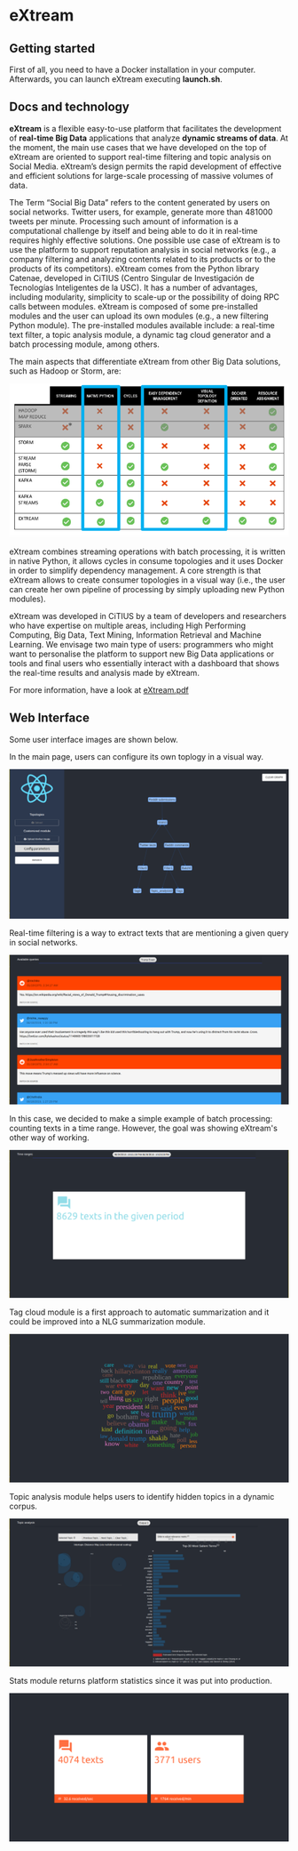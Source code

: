 # eXtream
## Getting started
First of all, you need to have a Docker installation in your computer. Afterwards, you can launch eXtream executing **launch.sh**. 

## Docs and technology
**eXtream** is a flexible easy-to-use platform that facilitates the development of **real-time Big Data** applications that analyze **dynamic streams of data**. At the moment, the main use cases that we have developed on the top of eXtream are oriented to support real-time filtering and topic analysis on Social Media. eXtream’s design permits the rapid development of effective and efficient solutions for large-scale processing of massive volumes of data. 

The Term “Social Big Data” refers to the content generated by users on social networks. Twitter users, for example, generate more than 481000 tweets per minute. Processing such amount of information is a computational challenge by itself and being able to do it in real-time requires highly effective solutions. One possible use case of eXtream is to use the platform to support reputation analysis in social networks (e.g., a company filtering and analyzing contents related to its products or to the products of its competitors). eXtream comes from the Python library Catenae, developed in CiTIUS (Centro Singular de Investigación de Tecnologías Inteligentes de la USC). It has a number of advantages, including modularity, simplicity to scale-up or the possibility of doing RPC calls between modules. eXtream is composed of some pre-installed modules and the user can upload its own modules (e.g., a new filtering Python module). The pre-installed modules available include: a real-time text filter, a topic analysis module, a dynamic tag cloud generator and a batch processing module, among others.

The main aspects that differentiate eXtream from other Big Data solutions, such as  Hadoop or Storm, are:


![Framework comparison](images/comparative.png)

eXtream combines streaming operations with batch processing, it is written in native Python, it allows cycles in consume topologies and it uses Docker in order to simplify dependency management. A core strength is that eXtream allows to create consumer topologies in a visual way (i.e., the user can create her own pipeline of processing by simply uploading new Python modules).

eXtream was developed in CiTIUS by a team of developers and researchers who have expertise on multiple areas, including High Performing Computing, Big Data, Text Mining, Information Retrieval and  Machine Learning. We envisage two main type of users: programmers who might want to personalise the platform to support new Big Data applications or tools and final users who essentially interact with a dashboard that shows the real-time results and analysis made by eXtream.

For more information, have a look at [eXtream.pdf](eXtream.pdf)

## Web Interface

Some user interface images are shown below.

In the main page, users can configure its own toplogy in a visual way.

![Main page](images/graph.png)

Real-time filtering is a way to extract texts that are mentioning a given query in social networks. 

![Filter module](images/filter.png)

In this case, we decided to make a simple example of batch processing: counting texts in a time range. However, the goal was showing eXtream's other way of working. 

![Batch module](images/batch.png)

Tag cloud module is a first approach to automatic summarization and it could be improved into a NLG summarization module.

![Tag module](images/tag.png)

Topic analysis module helps users to identify hidden topics in a dynamic corpus.

![Topic module](images/topic.png)

Stats module returns platform statistics since it was put into production.

![Stats module](images/stats.png)
